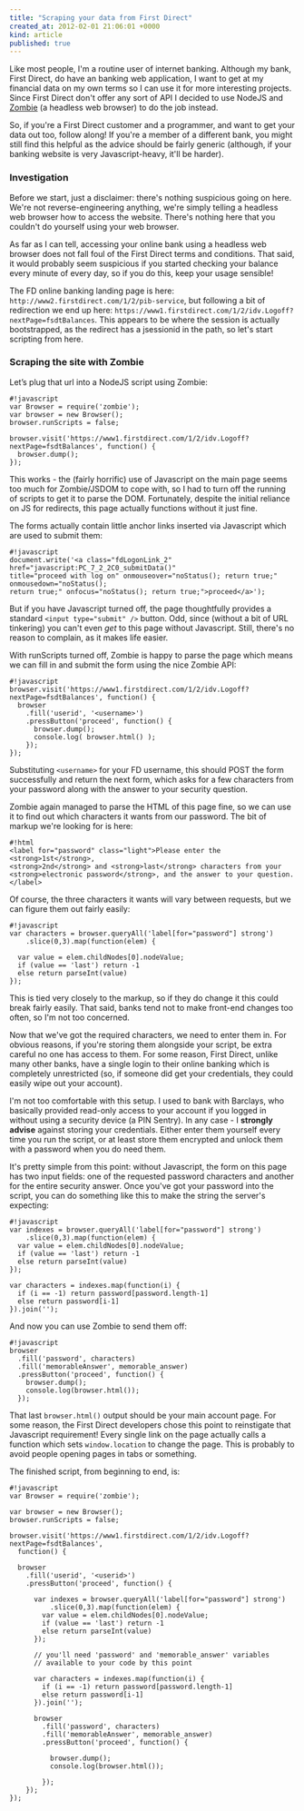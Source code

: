 ```yaml
---
title: "Scraping your data from First Direct"
created_at: 2012-02-01 21:06:01 +0000
kind: article
published: true
---
```


Like most people, I'm a routine user of internet banking. Although my bank, First Direct, do have an banking web application, I want to get at my financial data on my own terms so I can use it for more interesting projects. Since First Direct don't offer any sort of API I decided to use NodeJS and <a href='http://zombie.labnotes.org/'>Zombie</a> (a headless web browser) to do the job instead.

So, if you're a First Direct customer and a programmer, and want to get your data out too, follow along! If you're a member of a different bank, you might still find this helpful as the advice should be fairly generic (although, if your banking website is very Javascript-heavy, it'll be harder).

<!-- more -->

### Investigation

Before we start, just a disclaimer: there's nothing suspicious going on here. We're not reverse-engineering anything, we're simply telling a headless web browser how to access the website. There's nothing here that you couldn't do yourself using your web browser.

As far as I can tell, accessing your online bank using a headless web browser does not fall foul of the First Direct terms and conditions. That said, it would probably seem suspicious if you started checking your balance every minute of every day, so if you do this, keep your usage sensible!

The FD online banking landing page is here: `http://www2.firstdirect.com/1/2/pib-service`, but following a bit of redirection we end up here: `https://www1.firstdirect.com/1/2/idv.Logoff?nextPage=fsdtBalances`. This appears to be where the session is actually bootstrapped, as the redirect has a jsessionid in the path, so let's start scripting from here.

### Scraping the site with Zombie

Let’s plug that url into a NodeJS script using Zombie:

	#!javascript
	var Browser = require('zombie');
	var browser = new Browser();
	browser.runScripts = false;

	browser.visit('https://www1.firstdirect.com/1/2/idv.Logoff?nextPage=fsdtBalances', function() {
	  browser.dump();
	});

This works - the (fairly horrific) use of Javascript on the main page seems too much for Zombie/JSDOM to cope with, so I had to turn off the running of scripts to get it to parse the DOM. Fortunately, despite the initial reliance on JS for redirects, this page actually functions without it just fine.

The forms actually contain little anchor links inserted via Javascript which are used to submit them:

	#!javascript
	document.write('<a class="fdLogonLink_2" href="javascript:PC_7_2_2C0_submitData()" 
	title="proceed with log on" onmouseover="noStatus(); return true;" onmousedown="noStatus(); 
	return true;" onfocus="noStatus(); return true;">proceed</a>');

But if you have Javascript turned off, the page thoughtfully provides a standard `<input type="submit" />` button. Odd, since (without a bit of URL tinkering) you can't even *get* to this page without Javascript. Still, there's no reason to complain, as it makes life easier.

With runScripts turned off, Zombie is happy to parse the page which means we can fill in and submit the form using the nice Zombie API:

	#!javascript
	browser.visit('https://www1.firstdirect.com/1/2/idv.Logoff?nextPage=fsdtBalances', function() {
	  browser
	    .fill('userid', '<username>')
	    .pressButton('proceed', function() {
	      browser.dump();
	      console.log( browser.html() );
	    });
	});

Substituting `<username>` for your FD username, this should POST the form successfully and return the next form, which asks for a few characters from your password along with the answer to your security question.

Zombie again managed to parse the HTML of this page fine, so we can use it to find out which characters it wants from our password. The bit of markup we're looking for is here:

	#!html
	<label for="password" class="light">Please enter the <strong>1st</strong>, 
	<strong>2nd</strong> and <strong>last</strong> characters from your 
	<strong>electronic password</strong>, and the answer to your question.</label>

Of course, the three characters it wants will vary between requests, but we can figure them out fairly easily:

	#!javascript
	var characters = browser.queryAll('label[for="password"] strong')
	    .slice(0,3).map(function(elem) {

	  var value = elem.childNodes[0].nodeValue;
	  if (value == 'last') return -1
	  else return parseInt(value)
	});

This is tied very closely to the markup, so if they do change it this could break fairly easily. That said, banks tend not to make front-end changes too often, so I'm not too concerned.

Now that we've got the required characters, we need to enter them in. For obvious reasons, if you're storing them alongside your script, be extra careful no one has access to them. For some reason, First Direct, unlike many other banks, have a single login to their online banking which is completely unrestricted (so, if someone did get your credentials, they could easily wipe out your account).

I'm not too comfortable with this setup. I used to bank with Barclays, who basically provided read-only access to your account if you logged in without using a security device (a PIN Sentry). In any case - I **strongly advise** against storing your credentials. Either enter them yourself every time you run the script, or at least store them encrypted and unlock them with a password when you do need them.

It's pretty simple from this point: without Javascript, the form on this page has two input fields: one of the requested password characters and another for the entire security answer. Once you've got your password into the script, you can do something like this to make the string the server's expecting:

	#!javascript
	var indexes = browser.queryAll('label[for="password"] strong')
	    .slice(0,3).map(function(elem) {
	  var value = elem.childNodes[0].nodeValue;
	  if (value == 'last') return -1
	  else return parseInt(value)
	});

	var characters = indexes.map(function(i) {
	  if (i == -1) return password[password.length-1]
	  else return password[i-1]
	}).join('');

And now you can use Zombie to send them off:

	#!javascript
	browser
	  .fill('password', characters)
	  .fill('memorableAnswer', memorable_answer)
	  .pressButton('proceed', function() {
	    browser.dump();
	    console.log(browser.html());
	  });

That last `browser.html()` output should be your main account page. For some reason, the First Direct developers chose this point to reinstigate that Javascript requirement! Every single link on the page actually calls a function which sets `window.location` to change the page. This is probably to avoid people opening pages in tabs or something.

The finished script, from beginning to end, is:

	#!javascript
	var Browser = require('zombie');

	var browser = new Browser();
	browser.runScripts = false;

	browser.visit('https://www1.firstdirect.com/1/2/idv.Logoff?nextPage=fsdtBalances',
	  function() {
	  
	  browser
	    .fill('userid', '<userid>')
	    .pressButton('proceed', function() {
	      
	      var indexes = browser.queryAll('label[for="password"] strong')
	          .slice(0,3).map(function(elem) {
	        var value = elem.childNodes[0].nodeValue;
	        if (value == 'last') return -1
	        else return parseInt(value)
	      });

	      // you'll need 'password' and 'memorable_answer' variables
	      // available to your code by this point

	      var characters = indexes.map(function(i) {
	        if (i == -1) return password[password.length-1]
	        else return password[i-1]
	      }).join('');

	      browser
	        .fill('password', characters)
	        .fill('memorableAnswer', memorable_answer)
	        .pressButton('proceed', function() {
	          
	          browser.dump();
	          console.log(browser.html());

	        });
	    });
	});



